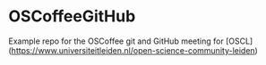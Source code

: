 # OSCoffeeGitHub

Example repo for the OSCoffee git and GitHub meeting for [OSCL] (https://www.universiteitleiden.nl/open-science-community-leiden)


